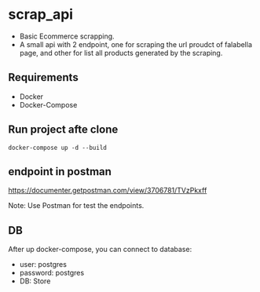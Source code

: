 # scrap_api
- Basic Ecommerce scrapping. 
- A small api with 2 endpoint, one for scraping the url proudct of falabella page,
  and other for list all products generated by the scraping.

## Requirements
- Docker 
- Docker-Compose

## Run project afte clone
    docker-compose up -d --build

## endpoint in postman

https://documenter.getpostman.com/view/3706781/TVzPkxff

Note: Use Postman for test the endpoints.


## DB

After up docker-compose, you can connect to database:
- user: postgres
- password: postgres 
- DB: Store




